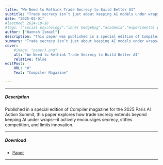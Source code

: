 ```yaml
---
title: "We Need to Rethink Trade Secrecy to Build Better AI" 
subtitle: "Trade secrecy isn’t just about keeping AI models under wraps—it actively encourages secrecy, stifles competition, and limits innovation." 
date: "2025-02-01"
#lastmod: 2024-10-18
#tags: ["social psychology","inner hedgehog","academia","experimental psychology","invasive thoughts"]
author: ["Hannah Ismael"]
description: "This paper was published in a special edition of Compiler magazine for the 2025 Paris AI Action Summit." 
summary: "Trade secrecy isn’t just about keeping AI models under wraps—it actively encourages secrecy, stifles competition, and limits innovation." 
cover:
    #image: "paper3.png"
    alt: "We Need to Rethink Trade Secrecy to Build Better AI"
    relative: false
editPost:
    URL: "#"
    Text: "Compiler Magazine"

---
```


---

##### Description

Published in a special edition of Compiler magazine for the 2025 Paris AI Action Summit, this paper explores how trade secrecy extends beyond keeping AI under wraps—it actively encourages secrecy, stifles competition, and limits innovation.

---

##### Download

+ [Paper](paper3.pdf)

---